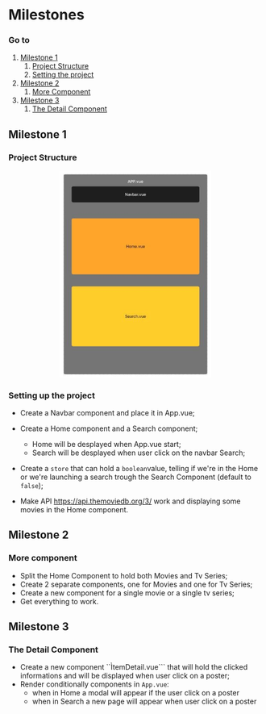 # Milestones
### Go to
1. [Milestone 1](#milestone-1)
    1. [Project Structure](#project-structure)
    2. [Setting the project](#setting-up-the-project)
2. [Milestone 2](#milestone-2)
    1. [More Component](#more-component)
3. [Milestone 3](#milestone-3)
    1. [The Detail Component](#the-detail-component)

## Milestone 1

### Project Structure

<div style="text-align: center; max-width: 300px; margin: 0 auto;">
    <img src="structure.jpg" alt="structure" />
</div>



### Setting up the project
- Create a Navbar component and place it in App.vue;

- Create a Home component and a Search component;
    - Home will be desplayed when App.vue start;
    - Search will be desplayed when user click on the navbar Search;

- Create a ```store``` that can hold a ```boolean```value, telling if we're in the Home or we're launching a search trough the Search Component (default to ```false```);

- Make API https://api.themoviedb.org/3/ work and displaying some movies in the Home component.

## Milestone 2

### More component
- Split the Home Component to hold both Movies and Tv Series;
- Create 2 separate components, one for Movies and one for Tv Series;
- Create a new component for a single movie or a single tv series;
- Get everything to work.


## Milestone 3

### The Detail Component
- Create a new component ``ÌtemDetail.vue``` that will hold the clicked informations and will be displayed when user click on a poster;
- Render conditionally components in ```App.vue```:
    - when in Home a modal will appear if the user click on a poster
    - when in Search a new page will appear when user click on a poster
